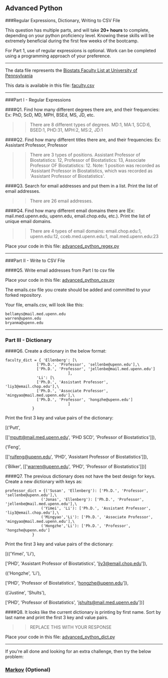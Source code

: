 ## Advanced Python    

###Regular Expressions, Dictionary, Writing to CSV File  

This question has multiple parts, and will take **20+ hours** to complete, depending on your python proficiency level.  Knowing these skills will be extremely beneficial during the first few weeks of the bootcamp.

For Part 1, use of regular expressions is optional.  Work can be completed using a programming approach of your preference. 

---

The data file represents the [Biostats Faculty List at University of Pennsylvania](http://www.med.upenn.edu/cceb/biostat/faculty.shtml)

This data is available in this file:  [faculty.csv](python/faculty.csv)

--- 

###Part I - Regular Expressions  


####Q1. Find how many different degrees there are, and their frequencies: Ex:  PhD, ScD, MD, MPH, BSEd, MS, JD, etc.

>> There are 8 different types of degrees. MD:1, MA:1, SCD:6, BSED:1, PHD:31, MPH:2, MS:2, JD:1


####Q2. Find how many different titles there are, and their frequencies:  Ex:  Assistant Professor, Professor

>> There are 3 types of positions. Assistant Professor of Biostatistics: 12, Professor of Biostatistics: 13, Associate Professor OF Biostatistics: 12. Note: 1 position was recorded as 'Assistant Professor in Biostatistics, which was recorded as 'Assistant Professor of Biostatistics'.



####Q3. Search for email addresses and put them in a list.  Print the list of email addresses.

>> There are 26 email addresses.


####Q4. Find how many different email domains there are (Ex:  mail.med.upenn.edu, upenn.edu, email.chop.edu, etc.).  Print the list of unique email domains.

>> There are 4 types of email domains:
>> email.chop.edu:1, upenn.edu:12, cceb.med.upenn.edu:1, mail.med.upenn.edu:23

Place your code in this file: [advanced_python_regex.py](python/advanced_python_regex.py)

---

###Part II - Write to CSV File

####Q5.  Write email addresses from Part I to csv file

Place your code in this file: [advanced_python_csv.py](python/advanced_python_csv.py)

The emails.csv file you create should be added and committed to your forked repository.

Your file, emails.csv, will look like this:
```
bellamys@mail.med.upenn.edu
warren@upenn.edu
bryanma@upenn.edu
```

---

### Part III - Dictionary

####Q6.  Create a dictionary in the below format:
```
faculty_dict = { 'Ellenberg': [\
              ['Ph.D.', 'Professor', 'sellenbe@upenn.edu'],\
              ['Ph.D.', 'Professor', 'jellenbe@mail.med.upenn.edu']
                            ],
              'Li': [\
              ['Ph.D.', 'Assistant Professor', 'liy3@email.chop.edu'],\
              ['Ph.D.', 'Associate Professor', 'mingyao@mail.med.upenn.edu'],\
              ['Ph.D.', 'Professor', 'hongzhe@upenn.edu']
                            ]
            }
```
Print the first 3 key and value pairs of the dictionary:

[('Putt',

  [['mputt@mail.med.upenn.edu', 'PHD SCD', 'Professor of Biostatistics']]),

 ('Feng',

  [['ruifeng@upenn.edu', 'PHD', 'Assistant Professor of Biostatistics']]),

 ('Bilker', [['warren@upenn.edu', 'PHD', 'Professor of Biostatistics']])]



####Q7.  The previous dictionary does not have the best design for keys.  Create a new dictionary with keys as:

```
professor_dict = {('Susan', 'Ellenberg'): ['Ph.D.', 'Professor', 'sellenbe@upenn.edu'],\
                ('Jonas', 'Ellenberg'): ['Ph.D.', 'Professor', 'jellenbe@mail.med.upenn.edu'],\
                ('Yimei', 'Li'): ['Ph.D.', 'Assistant Professor', 'liy3@email.chop.edu'],\
                ('Mingyao','Li'): ['Ph.D.', 'Associate Professor', 'mingyao@mail.med.upenn.edu'],\
                ('Hongzhe','Li'): ['Ph.D.', 'Professor', 'hongzhe@upenn.edu']
            }
```

Print the first 3 key and value pairs of the dictionary:

[(('Yimei', 'Li'),

  ['PHD', 'Assistant Professor of Biostatistics', 'liy3@email.chop.edu']),

 (('Hongzhe', 'Li'),

  ['PHD', 'Professor of Biostatistics', 'hongzhe@upenn.edu']),

 (('Justine', 'Shults'),

  ['PHD', 'Professor of Biostatistics', 'jshults@mail.med.upenn.edu'])]

####Q8.  It looks like the current dictionary is printing by first name.  Sort by last name and print the first 3 key and value pairs.  

>> REPLACE THIS WITH YOUR RESPONSE

Place your code in this file: [advanced_python_dict.py](python/advanced_python_dict.py)

--- 

If you're all done and looking for an extra challenge, then try the below problem:  

### [Markov](python/markov.py) (Optional)

